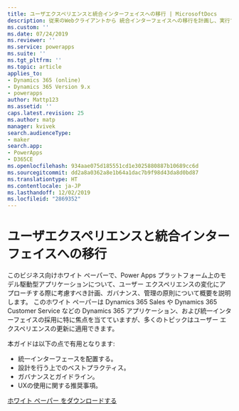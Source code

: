 ```yaml
---
title: ユーザエクスペリエンスと統合インターフェイスへの移行 | MicrosoftDocs
description: 従来のWebクライアントから 統合インターフェイスへの移行を計画し、実行する方法を説明します。
ms.custom: ''
ms.date: 07/24/2019
ms.reviewer: ''
ms.service: powerapps
ms.suite: ''
ms.tgt_pltfrm: ''
ms.topic: article
applies_to:
- Dynamics 365 (online)
- Dynamics 365 Version 9.x
- powerapps
author: Mattp123
ms.assetid: ''
caps.latest.revision: 25
ms.author: matp
manager: kvivek
search.audienceType:
- maker
search.app:
- PowerApps
- D365CE
ms.openlocfilehash: 934aae075d185551cd1e3025880887b10689cc6d
ms.sourcegitcommit: dd2a8a0362a8e1b64a1dac7b9f98d43da8d0bd87
ms.translationtype: HT
ms.contentlocale: ja-JP
ms.lasthandoff: 12/02/2019
ms.locfileid: "2869352"
---
```

# <a name="approaching-a-user-experience-and-unified-interface-transition"></a>ユーザエクスペリエンスと統合インターフェイスへの移行

このビジネス向けホワイト ペーパーで、Power Apps プラットフォーム上のモデル駆動型アプリケーションについて、ユーザー エクスペリエンスの変化にアプローチする際に考慮すべき計画、ガバナンス、管理の原則について概要を説明します。 このホワイト ペーパーは Dynamics 365 Sales や Dynamics 365 Customer Service などの Dynamics 365 アプリケーション、および統一インターフェイスの採用に特に焦点を当てていますが、多くのトピックはユーザー エクスペリエンスの更新に適用できます。

本ガイドは以下の点で有用となります:
- 統一インターフェースを配置する。
- 設計を行う上でのベストプラクティス。
- ガバナンスとガイドライン。
- UXの使用に関する推奨事項。

[ホワイト ペーパー をダウンロードする](https://download.microsoft.com/download/A/F/3/AF3D45A7-4F38-41BE-8956-1DF7A4A5AFDB/approaching-unified-interface-transition.pdf) 